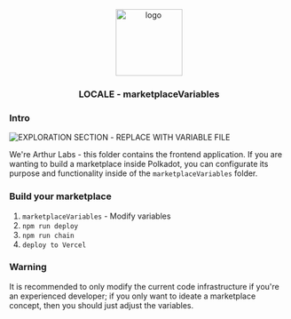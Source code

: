 <div align="center">
<img src="https://i.ibb.co/CMKZrPj/Group-1739.png" alt="logo" width="120" height="120" />
</div>

<h3 align="center">LOCALE - marketplaceVariables</h3>

### Intro

![EXPLORATION SECTION](https://i.ibb.co/gDgjf57/image-2024-04-30-123235379.png) - REPLACE WITH VARIABLE FILE

We're Arthur Labs - this folder contains the frontend application. If you are wanting to build a marketplace inside Polkadot, you can configurate its purpose and functionality inside of the `marketplaceVariables` folder.

### Build your marketplace

1.  `marketplaceVariables` - Modify variables
2.  `npm run deploy` 
3.  `npm run chain`
4.  `deploy to Vercel`

### Warning

It is recommended to only modify the current code infrastructure if you're an experienced developer; if you only want to ideate a marketplace concept, then you should just adjust the variables. 
